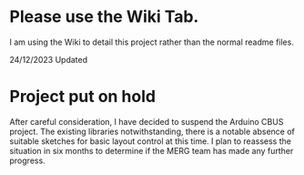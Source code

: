 # Please use the Wiki Tab.

I am using the Wiki to detail this project rather than the normal readme files.

24/12/2023 Updated

# Project put on hold

After careful consideration, I have decided to suspend the Arduino CBUS project. The existing libraries notwithstanding, there is a notable absence of suitable sketches for basic layout control at this time. I plan to reassess the situation in six months to determine if the MERG team has made any further progress.
